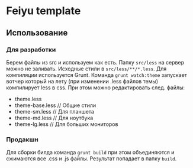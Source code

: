 Feiyu template
==============

Использование
-------------

### Для разработки

Берем файлы из src и используем как есть. Папку `src/less` на сервер можно не заливать. Исходные стили в `src/less/**/*.less`. Для компиляции используется Grunt. Команда `grunt watch:theme` запускает вотчер который на лету (при изменении .less файлов темы) компилирует less в css. При этом можно редактировать след. файлы:

  * theme.less 
  * theme-base.less // Общие стили
  * theme-sm.less   // Для планшета
  * theme-md.less   // Для ноутбука
  * theme-lg.less   // Для больших мониторов

### Продакшн

Для сборки билда команда `grunt build` при этом объединяются и сжимаются все .css и .js файлы. Результат попадает в папку `build`.
